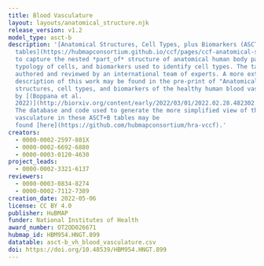 ```yaml
---
title: Blood Vasculature
layout: layouts/anatomical_structure.njk
release_version: v1.2
model_type: asct-b
description: '[Anatomical Structures, Cell Types, plus Biomarkers (ASCT+B)
  tables](https://hubmapconsortium.github.io/ccf/pages/ccf-anatomical-structures.html) aim
  to capture the nested *part_of* structure of anatomical human body parts, the
  typology of cells, and biomarkers used to identify cell types. The tables are
  authored and reviewed by an international team of experts. A more extensive
  description of this work may be found in the pre-print of "Anatomical
  structures, cell types, and biomarkers of the healthy human blood vasculature"
  by [(Boppana et al.
  2022)](http://biorxiv.org/content/early/2022/03/01/2022.02.28.482302.abstract).
  The database and code used to generate the more simplified view of the blood
  vasculature in these ASCT+B tables may be
  found [here](https://github.com/hubmapconsortium/hra-vccf).'
creators:
  - 0000-0002-2597-881X
  - 0000-0002-6692-6880
  - 0000-0003-0120-4630
project_leads:
  - 0000-0002-3321-6137
reviewers:
  - 0000-0003-0834-8274
  - 0000-0002-7112-7389
creation_date: 2022-05-06
license: CC BY 4.0
publisher: HuBMAP
funder: National Institutes of Health
award_number: OT2OD026671
hubmap_id: HBM954.HNGT.899
datatable: asct-b_vh_blood_vasculature.csv
doi: https://doi.org/10.48539/HBM954.HNGT.899
---
```

